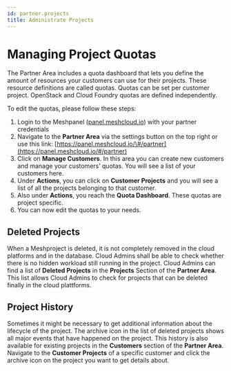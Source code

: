 ```yaml
---
id: partner.projects
title: Administrate Projects
---
```


# Managing Project Quotas

The Partner Area includes a quota dashboard that lets you define the amount of resources your customers can use for their projects. These resource definitions are called quotas. Quotas can be set per customer project. OpenStack and Cloud Foundry quotas are defined independently.

To edit the quotas, please follow these steps:

1. Login to the Meshpanel \([panel.meshcloud.io](https://panel.meshcloud.io)\) with your partner credentials
2. Navigate to the **Partner Area** via the settings button on the top right or use this link: [https://panel.meshcloud.io/\#/partner](https://panel.meshcloud.io/#/partner)
3. Click on **Manage Customers**. In this area you can create new customers and manage your customers’ quotas. You will see a list of your customers here.
4. Under **Actions**, you can click on **Customer Projects** and you will see a list of all the projects belonging to that customer.
5. Also under **Actions**, you reach the **Quota Dashboard**. These quotas are project specific.
6. You can now edit the quotas to your needs.

## Deleted Projects

When a Meshproject is deleted, it is not completely removed in the cloud platforms and in the database. Cloud Admins shall be able to check whether there is no hidden workload still running in the project. Cloud Admins can find a list of **Deleted Projects** in the **Projects** Section of the **Partner Area**. This list allows Cloud Admins to check for projects that can be deleted finally in the cloud plattforms.

## Project History

Sometimes it might be necessary to get additional information about the lifecycle of the project. The archive icon in the list of deleted projects shows all major events that have happened on the project. This history is also available for existing projects in the **Customers** section of the **Partner Area**. Navigate to the **Customer Projects** of a specific customer and click the archive icon on the project you want to get details about.

